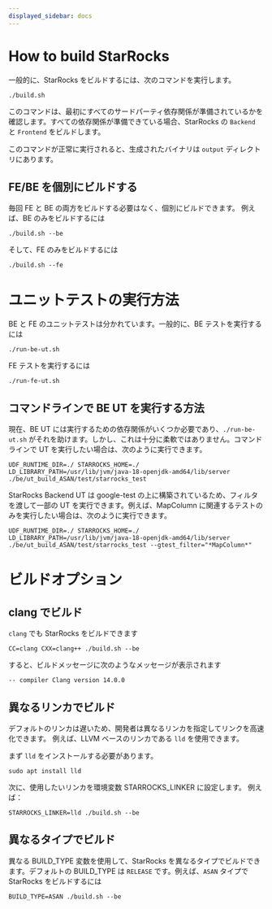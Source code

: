 ```yaml
---
displayed_sidebar: docs
---
```


# How to build StarRocks

一般的に、StarRocks をビルドするには、次のコマンドを実行します。

```
./build.sh
```

このコマンドは、最初にすべてのサードパーティ依存関係が準備されているかを確認します。すべての依存関係が準備できている場合、StarRocks の `Backend` と `Frontend` をビルドします。

このコマンドが正常に実行されると、生成されたバイナリは `output` ディレクトリにあります。

## FE/BE を個別にビルドする

毎回 FE と BE の両方をビルドする必要はなく、個別にビルドできます。
例えば、BE のみをビルドするには
```
./build.sh --be
```

そして、FE のみをビルドするには
```
./build.sh --fe
```

# ユニットテストの実行方法

BE と FE のユニットテストは分かれています。一般的に、BE テストを実行するには
```
./run-be-ut.sh
```

FE テストを実行するには
```
./run-fe-ut.sh
```

## コマンドラインで BE UT を実行する方法

現在、BE UT には実行するための依存関係がいくつか必要であり、`./run-be-ut.sh` がそれを助けます。しかし、これは十分に柔軟ではありません。コマンドラインで UT を実行したい場合は、次のように実行できます。

```
UDF_RUNTIME_DIR=./ STARROCKS_HOME=./ LD_LIBRARY_PATH=/usr/lib/jvm/java-18-openjdk-amd64/lib/server ./be/ut_build_ASAN/test/starrocks_test
```

StarRocks Backend UT は google-test の上に構築されているため、フィルタを渡して一部の UT を実行できます。例えば、MapColumn に関連するテストのみを実行したい場合は、次のように実行できます。

```
UDF_RUNTIME_DIR=./ STARROCKS_HOME=./ LD_LIBRARY_PATH=/usr/lib/jvm/java-18-openjdk-amd64/lib/server ./be/ut_build_ASAN/test/starrocks_test --gtest_filter="*MapColumn*"
```

# ビルドオプション

## clang でビルド

`clang` でも StarRocks をビルドできます

```
CC=clang CXX=clang++ ./build.sh --be
```

すると、ビルドメッセージに次のようなメッセージが表示されます

```
-- compiler Clang version 14.0.0
```

## 異なるリンカでビルド

デフォルトのリンカは遅いため、開発者は異なるリンカを指定してリンクを高速化できます。
例えば、LLVM ベースのリンカである `lld` を使用できます。

まず `lld` をインストールする必要があります。

```
sudo apt install lld
```

次に、使用したいリンカを環境変数 STARROCKS_LINKER に設定します。
例えば：

```
STARROCKS_LINKER=lld ./build.sh --be
```

## 異なるタイプでビルド

異なる BUILD_TYPE 変数を使用して、StarRocks を異なるタイプでビルドできます。デフォルトの BUILD_TYPE は `RELEASE` です。例えば、`ASAN` タイプで StarRocks をビルドするには
```
BUILD_TYPE=ASAN ./build.sh --be
```